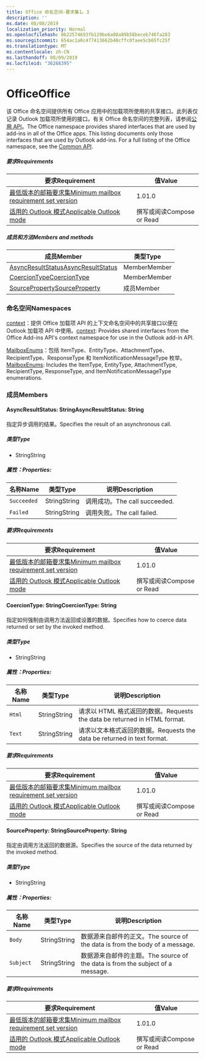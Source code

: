 ```yaml
---
title: Office 命名空间-要求集1。3
description: ''
ms.date: 08/08/2019
localization_priority: Normal
ms.openlocfilehash: 0b22574693fb129be6a08a89b58beceb746fa283
ms.sourcegitcommit: 654ac1a0c477413662b48cffc0faee5cb65fc25f
ms.translationtype: MT
ms.contentlocale: zh-CN
ms.lasthandoff: 08/09/2019
ms.locfileid: "36268395"
---
```

# <a name="office"></a><span data-ttu-id="09018-102">Office</span><span class="sxs-lookup"><span data-stu-id="09018-102">Office</span></span>

<span data-ttu-id="09018-p101">该 Office 命名空间提供所有 Office 应用中的加载项所使用的共享接口。此列表仅记录 Outlook 加载项所使用的接口。有关 Office 命名空间的完整列表，请参阅[公用 API](/javascript/api/office)。</span><span class="sxs-lookup"><span data-stu-id="09018-p101">The Office namespace provides shared interfaces that are used by add-ins in all of the Office apps. This listing documents only those interfaces that are used by Outlook add-ins. For a full listing of the Office namespace, see the [Common API](/javascript/api/office).</span></span>

##### <a name="requirements"></a><span data-ttu-id="09018-105">要求</span><span class="sxs-lookup"><span data-stu-id="09018-105">Requirements</span></span>

|<span data-ttu-id="09018-106">要求</span><span class="sxs-lookup"><span data-stu-id="09018-106">Requirement</span></span>| <span data-ttu-id="09018-107">值</span><span class="sxs-lookup"><span data-stu-id="09018-107">Value</span></span>|
|---|---|
|[<span data-ttu-id="09018-108">最低版本的邮箱要求集</span><span class="sxs-lookup"><span data-stu-id="09018-108">Minimum mailbox requirement set version</span></span>](/office/dev/add-ins/reference/requirement-sets/outlook-api-requirement-sets)| <span data-ttu-id="09018-109">1.0</span><span class="sxs-lookup"><span data-stu-id="09018-109">1.0</span></span>|
|[<span data-ttu-id="09018-110">适用的 Outlook 模式</span><span class="sxs-lookup"><span data-stu-id="09018-110">Applicable Outlook mode</span></span>](/outlook/add-ins/#extension-points)| <span data-ttu-id="09018-111">撰写或阅读</span><span class="sxs-lookup"><span data-stu-id="09018-111">Compose or Read</span></span>|

##### <a name="members-and-methods"></a><span data-ttu-id="09018-112">成员和方法</span><span class="sxs-lookup"><span data-stu-id="09018-112">Members and methods</span></span>

| <span data-ttu-id="09018-113">成员</span><span class="sxs-lookup"><span data-stu-id="09018-113">Member</span></span> | <span data-ttu-id="09018-114">类型</span><span class="sxs-lookup"><span data-stu-id="09018-114">Type</span></span> |
|--------|------|
| [<span data-ttu-id="09018-115">AsyncResultStatus</span><span class="sxs-lookup"><span data-stu-id="09018-115">AsyncResultStatus</span></span>](#asyncresultstatus-string) | <span data-ttu-id="09018-116">Member</span><span class="sxs-lookup"><span data-stu-id="09018-116">Member</span></span> |
| [<span data-ttu-id="09018-117">CoercionType</span><span class="sxs-lookup"><span data-stu-id="09018-117">CoercionType</span></span>](#coerciontype-string) | <span data-ttu-id="09018-118">Member</span><span class="sxs-lookup"><span data-stu-id="09018-118">Member</span></span> |
| [<span data-ttu-id="09018-119">SourceProperty</span><span class="sxs-lookup"><span data-stu-id="09018-119">SourceProperty</span></span>](#sourceproperty-string) | <span data-ttu-id="09018-120">成员</span><span class="sxs-lookup"><span data-stu-id="09018-120">Member</span></span> |

### <a name="namespaces"></a><span data-ttu-id="09018-121">命名空间</span><span class="sxs-lookup"><span data-stu-id="09018-121">Namespaces</span></span>

<span data-ttu-id="09018-122">[context](office.context.md)：提供 Office 加载项 API 的上下文命名空间中的共享接口以便在 Outlook 加载项 API 中使用。</span><span class="sxs-lookup"><span data-stu-id="09018-122">[context](office.context.md): Provides shared interfaces from the Office Add-ins API's context namespace for use in the Outlook add-in API.</span></span>

<span data-ttu-id="09018-123">[MailboxEnums](/javascript/api/outlook/office.mailboxenums.attachmenttype?view=outlook-js-1.3)：包括 ItemType、EntityType、AttachmentType、RecipientType、ResponseType 和 ItemNotificationMessageType 枚举。</span><span class="sxs-lookup"><span data-stu-id="09018-123">[MailboxEnums](/javascript/api/outlook/office.mailboxenums.attachmenttype?view=outlook-js-1.3): Includes the ItemType, EntityType, AttachmentType, RecipientType, ResponseType, and ItemNotificationMessageType enumerations.</span></span>

### <a name="members"></a><span data-ttu-id="09018-124">成员</span><span class="sxs-lookup"><span data-stu-id="09018-124">Members</span></span>

#### <a name="asyncresultstatus-string"></a><span data-ttu-id="09018-125">AsyncResultStatus: String</span><span class="sxs-lookup"><span data-stu-id="09018-125">AsyncResultStatus: String</span></span>

<span data-ttu-id="09018-126">指定异步调用的结果。</span><span class="sxs-lookup"><span data-stu-id="09018-126">Specifies the result of an asynchronous call.</span></span>

##### <a name="type"></a><span data-ttu-id="09018-127">类型</span><span class="sxs-lookup"><span data-stu-id="09018-127">Type</span></span>

*   <span data-ttu-id="09018-128">String</span><span class="sxs-lookup"><span data-stu-id="09018-128">String</span></span>

##### <a name="properties"></a><span data-ttu-id="09018-129">属性：</span><span class="sxs-lookup"><span data-stu-id="09018-129">Properties:</span></span>

|<span data-ttu-id="09018-130">名称</span><span class="sxs-lookup"><span data-stu-id="09018-130">Name</span></span>| <span data-ttu-id="09018-131">类型</span><span class="sxs-lookup"><span data-stu-id="09018-131">Type</span></span>| <span data-ttu-id="09018-132">说明</span><span class="sxs-lookup"><span data-stu-id="09018-132">Description</span></span>|
|---|---|---|
|`Succeeded`| <span data-ttu-id="09018-133">String</span><span class="sxs-lookup"><span data-stu-id="09018-133">String</span></span>|<span data-ttu-id="09018-134">调用成功。</span><span class="sxs-lookup"><span data-stu-id="09018-134">The call succeeded.</span></span>|
|`Failed`| <span data-ttu-id="09018-135">String</span><span class="sxs-lookup"><span data-stu-id="09018-135">String</span></span>|<span data-ttu-id="09018-136">调用失败。</span><span class="sxs-lookup"><span data-stu-id="09018-136">The call failed.</span></span>|

##### <a name="requirements"></a><span data-ttu-id="09018-137">要求</span><span class="sxs-lookup"><span data-stu-id="09018-137">Requirements</span></span>

|<span data-ttu-id="09018-138">要求</span><span class="sxs-lookup"><span data-stu-id="09018-138">Requirement</span></span>| <span data-ttu-id="09018-139">值</span><span class="sxs-lookup"><span data-stu-id="09018-139">Value</span></span>|
|---|---|
|[<span data-ttu-id="09018-140">最低版本的邮箱要求集</span><span class="sxs-lookup"><span data-stu-id="09018-140">Minimum mailbox requirement set version</span></span>](/office/dev/add-ins/reference/requirement-sets/outlook-api-requirement-sets)| <span data-ttu-id="09018-141">1.0</span><span class="sxs-lookup"><span data-stu-id="09018-141">1.0</span></span>|
|[<span data-ttu-id="09018-142">适用的 Outlook 模式</span><span class="sxs-lookup"><span data-stu-id="09018-142">Applicable Outlook mode</span></span>](/outlook/add-ins/#extension-points)| <span data-ttu-id="09018-143">撰写或阅读</span><span class="sxs-lookup"><span data-stu-id="09018-143">Compose or Read</span></span>|

#### <a name="coerciontype-string"></a><span data-ttu-id="09018-144">CoercionType: String</span><span class="sxs-lookup"><span data-stu-id="09018-144">CoercionType: String</span></span>

<span data-ttu-id="09018-145">指定如何强制由调用方法返回或设置的数据。</span><span class="sxs-lookup"><span data-stu-id="09018-145">Specifies how to coerce data returned or set by the invoked method.</span></span>

##### <a name="type"></a><span data-ttu-id="09018-146">类型</span><span class="sxs-lookup"><span data-stu-id="09018-146">Type</span></span>

*   <span data-ttu-id="09018-147">String</span><span class="sxs-lookup"><span data-stu-id="09018-147">String</span></span>

##### <a name="properties"></a><span data-ttu-id="09018-148">属性：</span><span class="sxs-lookup"><span data-stu-id="09018-148">Properties:</span></span>

|<span data-ttu-id="09018-149">名称</span><span class="sxs-lookup"><span data-stu-id="09018-149">Name</span></span>| <span data-ttu-id="09018-150">类型</span><span class="sxs-lookup"><span data-stu-id="09018-150">Type</span></span>| <span data-ttu-id="09018-151">说明</span><span class="sxs-lookup"><span data-stu-id="09018-151">Description</span></span>|
|---|---|---|
|`Html`| <span data-ttu-id="09018-152">String</span><span class="sxs-lookup"><span data-stu-id="09018-152">String</span></span>|<span data-ttu-id="09018-153">请求以 HTML 格式返回的数据。</span><span class="sxs-lookup"><span data-stu-id="09018-153">Requests the data be returned in HTML format.</span></span>|
|`Text`| <span data-ttu-id="09018-154">String</span><span class="sxs-lookup"><span data-stu-id="09018-154">String</span></span>|<span data-ttu-id="09018-155">请求以文本格式返回的数据。</span><span class="sxs-lookup"><span data-stu-id="09018-155">Requests the data be returned in text format.</span></span>|

##### <a name="requirements"></a><span data-ttu-id="09018-156">要求</span><span class="sxs-lookup"><span data-stu-id="09018-156">Requirements</span></span>

|<span data-ttu-id="09018-157">要求</span><span class="sxs-lookup"><span data-stu-id="09018-157">Requirement</span></span>| <span data-ttu-id="09018-158">值</span><span class="sxs-lookup"><span data-stu-id="09018-158">Value</span></span>|
|---|---|
|[<span data-ttu-id="09018-159">最低版本的邮箱要求集</span><span class="sxs-lookup"><span data-stu-id="09018-159">Minimum mailbox requirement set version</span></span>](/office/dev/add-ins/reference/requirement-sets/outlook-api-requirement-sets)| <span data-ttu-id="09018-160">1.0</span><span class="sxs-lookup"><span data-stu-id="09018-160">1.0</span></span>|
|[<span data-ttu-id="09018-161">适用的 Outlook 模式</span><span class="sxs-lookup"><span data-stu-id="09018-161">Applicable Outlook mode</span></span>](/outlook/add-ins/#extension-points)| <span data-ttu-id="09018-162">撰写或阅读</span><span class="sxs-lookup"><span data-stu-id="09018-162">Compose or Read</span></span>|

#### <a name="sourceproperty-string"></a><span data-ttu-id="09018-163">SourceProperty: String</span><span class="sxs-lookup"><span data-stu-id="09018-163">SourceProperty: String</span></span>

<span data-ttu-id="09018-164">指定由调用方法返回的数据源。</span><span class="sxs-lookup"><span data-stu-id="09018-164">Specifies the source of the data returned by the invoked method.</span></span>

##### <a name="type"></a><span data-ttu-id="09018-165">类型</span><span class="sxs-lookup"><span data-stu-id="09018-165">Type</span></span>

*   <span data-ttu-id="09018-166">String</span><span class="sxs-lookup"><span data-stu-id="09018-166">String</span></span>

##### <a name="properties"></a><span data-ttu-id="09018-167">属性：</span><span class="sxs-lookup"><span data-stu-id="09018-167">Properties:</span></span>

|<span data-ttu-id="09018-168">名称</span><span class="sxs-lookup"><span data-stu-id="09018-168">Name</span></span>| <span data-ttu-id="09018-169">类型</span><span class="sxs-lookup"><span data-stu-id="09018-169">Type</span></span>| <span data-ttu-id="09018-170">说明</span><span class="sxs-lookup"><span data-stu-id="09018-170">Description</span></span>|
|---|---|---|
|`Body`| <span data-ttu-id="09018-171">String</span><span class="sxs-lookup"><span data-stu-id="09018-171">String</span></span>|<span data-ttu-id="09018-172">数据源来自邮件的正文。</span><span class="sxs-lookup"><span data-stu-id="09018-172">The source of the data is from the body of a message.</span></span>|
|`Subject`| <span data-ttu-id="09018-173">String</span><span class="sxs-lookup"><span data-stu-id="09018-173">String</span></span>|<span data-ttu-id="09018-174">数据源来自邮件的主题。</span><span class="sxs-lookup"><span data-stu-id="09018-174">The source of the data is from the subject of a message.</span></span>|

##### <a name="requirements"></a><span data-ttu-id="09018-175">要求</span><span class="sxs-lookup"><span data-stu-id="09018-175">Requirements</span></span>

|<span data-ttu-id="09018-176">要求</span><span class="sxs-lookup"><span data-stu-id="09018-176">Requirement</span></span>| <span data-ttu-id="09018-177">值</span><span class="sxs-lookup"><span data-stu-id="09018-177">Value</span></span>|
|---|---|
|[<span data-ttu-id="09018-178">最低版本的邮箱要求集</span><span class="sxs-lookup"><span data-stu-id="09018-178">Minimum mailbox requirement set version</span></span>](/office/dev/add-ins/reference/requirement-sets/outlook-api-requirement-sets)| <span data-ttu-id="09018-179">1.0</span><span class="sxs-lookup"><span data-stu-id="09018-179">1.0</span></span>|
|[<span data-ttu-id="09018-180">适用的 Outlook 模式</span><span class="sxs-lookup"><span data-stu-id="09018-180">Applicable Outlook mode</span></span>](/outlook/add-ins/#extension-points)| <span data-ttu-id="09018-181">撰写或阅读</span><span class="sxs-lookup"><span data-stu-id="09018-181">Compose or Read</span></span>|

